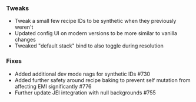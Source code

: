 ### Tweaks
* Tweak a small few recipe IDs to be synthetic when they previously weren't
* Updated config UI on modern versions to be more similar to vanilla changes
* Tweaked "default stack" bind to also toggle during resolution

### Fixes
* Added additional dev mode nags for synthetic IDs #730
* Added further safety around recipe baking to prevent self mutation from affecting EMI significantly #776
* Further update JEI integration with null backgrounds #755
